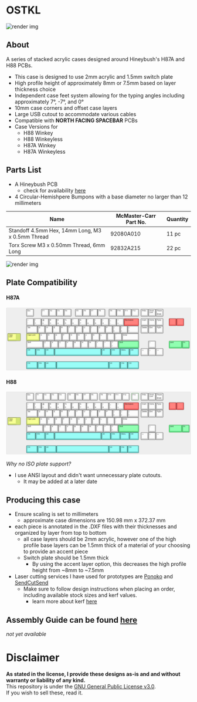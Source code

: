 # OSTKL
![render img]()

## About
A series of stacked acrylic cases designed around Hineybush's H87A and H88 PCBs.

* This case is designed to use 2mm acrylic and 1.5mm  switch plate 
* High profile height of approximately 8mm or 7.5mm based on layer thickness choice
* Independent case feet system allowing for the typing angles including approximately 7°, -7°, and 0°
* 10mm case corners and offset case layers 
* Large USB cutout to accommodate various cables 
* Compatible with **NORTH FACING SPACEBAR** PCBs
* Case Versions for 
    * H88 Winkey
    * H88 Winkeyless
    * H87A Winkey
    * H87A Winkeyless

## Parts List
* A Hineybush PCB 
    * check for availability [here](https://hineybush.com/)
* 4 Circular-Hemishpere Bumpons with a base diameter no larger than 12 millimeters

Name | McMaster-Carr Part No. | Quantity
-|-|-
Standoff 4.5mm Hex, 14mm Long, M3 x 0.5mm Thread | 92080A010 | 11 pc
Torx Screw M3 x 0.50mm Thread, 6mm Long | 92832A215 | 22 pc

![render img]() 

## Plate Compatibility  
#### H87A
![render img](https://github.com/audrentis/OSTKL/blob/main/doc/h87a.png)
#### H88
![render img](https://github.com/audrentis/OSTKL/blob/main/doc/h88.png)

*Why no ISO plate support?* 
* I use ANSI layout and didn't want unnecessary plate cutouts. 
    * It may be added at a later date 
## Producing this case 
* Ensure scaling is set to millimeters 
    * approximate case dimensions are 150.98 mm x 372.37 mm
* each piece is annotated in the .DXF files with their thicknesses and organized by layer from top to bottom 
    * all case layers should be 2mm acrylic, however one of the high profile base layers can be 1.5mm thick of a material of your choosing to provide an accent piece 
    * Switch plate should be 1.5mm thick 
        * By using the accent layer option, this decreases the high profile height from ~8mm to ~7.5mm 
* Laser cutting services I have used for prototypes are [Ponoko](https://www.ponoko.com/) and [SendCutSend](https://sendcutsend.com/)
    * Make sure to follow design instructions when placing an order, including available stock sizes and kerf values. 
        * learn more about kerf [here](http://www.cutlasercut.com/resources/tips-and-advice/what-is-laser-kerf#:~:text=in%20a%20drawing-,What%20does%20kerf%20mean%3F,type%20and%20other%20conditional%20factors.)

## Assembly Guide can be found [here](https://github.com/audrentis/OS_TKL/tree/main/doc)
*not yet available* 

# Disclaimer
**As stated in the license, I provide these designs as-is and and without warranty or liability of any kind.**  
This repository is under the [GNU General Public License v3.0](https://github.com/audrentis/OSTKL/blob/main/LICENSE).  
If you wish to sell these, read it. 
